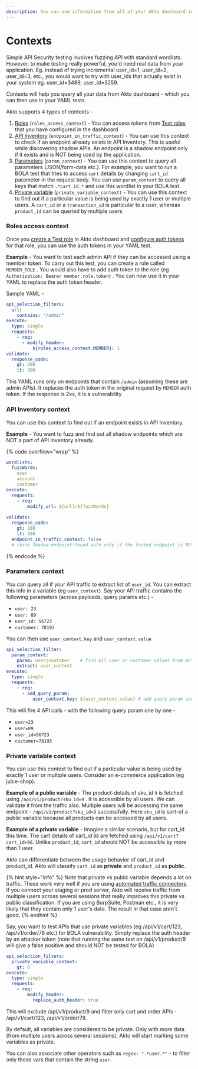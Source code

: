 ```yaml
---
description: You can use information from all of your Akto dashboard in your YAML test.
---
```


# Contexts

Simple API Security testing involves fuzzing API with standard wordlists. However, to make testing really powerful, you'd need real data from your application. Eg. instead of trying incremental user\_id=1, user\_id=2, user\_id=3, etc., you would want to try with user\_ids that actually exist in your system eg. user\_id=3489, user\_id=3259.

Contexts will help you query all your data from Akto dashboard - which you can then use in your YAML tests.

Akto supports 4 types of contexts -

1. [Roles](contexts.md#roles-access-context) (`roles_access_context`) - You can access tokens from [Test roles](../../../api-security-testing/concepts/test-role.md) that you have configured in the dashboard
2. [API Inventory](contexts.md#api-inventory-context) (`endpoint_in_traffic_context`) - You can use this context to check if an endpoint already exists in API Inventory. This is useful while discovering shadow APIs. An endpoint is a shadow endpoint only if it exists and is NOT being used by the application.
3. [Parameters](contexts.md#parameters-context) (`param_context`) - You can use this context to query all parameters (JSON/form-data etc.). For example, you want to run a BOLA test that tries to access `cart` details by changing `cart_id` parameter in the request body. You can use `param_context` to query all keys that match `.*cart_id.*` and use this wordlist in your BOLA test.
4. [Private variable](contexts.md#private-variable-context) (`private_variable_context)` - You can use this context to find out if a particular value is being used by exactly 1 user or multiple users. A `cart_id` or a `transaction_id` is particular to a user, whereas `product_id` can be queried by multiple users

### Roles access context

Once you [create a Test role](../../../api-security-testing/how-to/create-a-test-role.md) in Akto dashboard and [configure auth tokens](../../../api-security-testing/how-to/create-a-test-role.md#adding-auth-token-for-role) for that role, you can use the auth tokens in your YAML test.

**Example** - You want to test each admin API if they can be accessed using a member token. To carry out this test, you can create a role called `MEMBER_TOLE` . You would also have to add auth token to the role (eg `Authorization: Bearer member.role.token`) . You can now use it in your YAML to replace the auth token header.

Sample YAML -

```yaml
api_selection_filters:
  url:
    contains: "/admin"
execute:
  type: single
  requests:
    - req:
      - modify_header:
          ${roles_access_context.MEMBER}: 1       
validate:
  response_code:
    gt: 200
    lt: 300          

```

This YAML runs only on endpoints that contain `/admin` (assuming these are admin APIs). It replaces the auth token in the original request by `MEMBER` auth token. If the response is 2xx, it is a vulnerability

### API Inventory context

You can use this context to find out if an endpoint exists in API Inventory.

**Example** - You want to fuzz and find out all shadow endpoints which are NOT a part of API Inventory already.

{% code overflow="wrap" %}
```yaml
wordlists:
  fuzzWords:
    user
    account
    customer
execute:
  requests:
    - req:
        modify_url: ${url}/${fuzzWords}
        
validate:
  response_code:
    gt: 200
    lt: 300
  endpoint_in_traffic_context: false   
  # raise Shadow-endpoint-found vuln only if the fuzzed endpoint is NOT in API Inventory
```
{% endcode %}

### Parameters context

You can query all if your API traffic to extract list of `user_id`. You can extract this info in a variable (eg `user_context`). Say your API traffic contains the following parameters (across payloads, query params etc.) -

* `user: 23`
* `user: 89`
* `user_id: 56723`
* `customer: 78193`

You can then use `user_context.key` and `user_context.value`

```yaml
api_selection_filter:
  param_context:
    param: user|customer    # find all user or customer values from API traffic.
    extract: user_context
execute:
  type: single
  requests:
    - req:
      - add_query_param:
          user_context.key: ${user_context.value} # add query param user=123 
```

This will fire 4 API calls - with the following query param one by one -

* `user=23`
* `user=89`
* `user_id=56723`
* `customer=78193`

### Private variable context

You can use this context to find out if a particular value is being used by exactly 1 user or multiple users. Consider an e-commerce application (eg juice-shop).

**Example of a public variable** - The product-details of sku\_id `9` is fetched using `/api/v1/product?sku_id=9` . It is accessible by all users. We can validate it from the traffic also. Multiple users will be accessing the same endpoint - `/api/v1/product?sku_id=9` successfully. Here `sku_id` is sort-of a public variable because all products can be accessed by all users.

**Example of a private variable** - Imagine a similar scenario, but for cart\_id this time. The cart details of cart\_id `98` are fetched using `/api/v1/cart?cart_id=98`. Unlike `product_id`, `cart_id` should NOT be accessible by more than 1 user.

Akto can differentiate between the usage behavior of cart\_id and product\_id. Akto will classify `cart_id` as **private** and `product_id` as **public**.

{% hint style="info" %}
Note that private vs public variable depends a lot on traffic. These work very well if you are using [automated traffic connectors](../../../test-editor/concepts/test-yaml-syntax-detailed/broken-reference/). If you connect your staging or prod server, Akto will receive traffic from multiple users across several sessions that really improves this private vs public classification. If you are using BurpSuite, Postman etc., it is very likely that they contain only 1 user's data. The result in that case aren't good.
{% endhint %}

Say, you want to test APIs that use private variables (eg /api/v1/cart/123, /api/v1/order/78 etc.) for BOLA vulnerability. Simply replace the auth header by an attacker token (note that running the same test on /api/v1/product/9 will give a false positive and should NOT be tested for BOLA)

```yaml
api_selection_filters:
  private_variable_context:
    gt: 0
execute:
  type: single
  requests:
    - req:
        modify_header:
          replace_auth_header: true

```

This will exclude /api/v1/product/9 and filter only cart and order APIs - /api/v1/cart/123, /api/v1/order/78.

By default, all variables are considered to be private. Only with more data (from multiple users across several sessions), Akto will start marking some variables as private.

You can also associate other operators such as `regex: ".*user.*"` - to filter only those vars that contain the string `user`.
